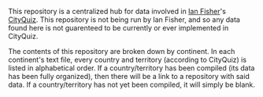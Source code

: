 This repository is a centralized hub for data involved in [Ian Fisher](https://iafisher.com/)'s [CityQuiz](https://cityquiz.io/).
This repository is not being run by Ian Fisher, and so any data found here is not guarenteed to be currently or ever implemented in CityQuiz.

The contents of this repository are broken down by continent. In each continent's text file, every country and territory (according to CityQuiz) is listed in alphabetical order. If a country/territory has been compiled (its data has been fully organized), then there will be a link to a repository with said data. If a country/territory has not yet been compiled, it will simply be blank.
